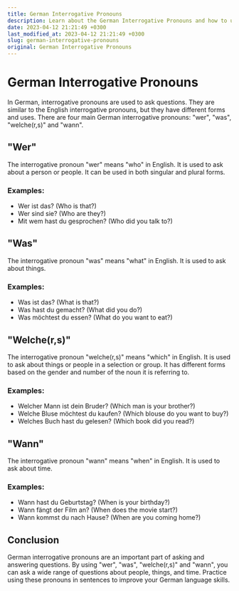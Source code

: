 ```yaml
---
title: German Interrogative Pronouns
description: Learn about the German Interrogative Pronouns and how to use them in sentences.
date: 2023-04-12 21:21:49 +0300
last_modified_at: 2023-04-12 21:21:49 +0300
slug: german-interrogative-pronouns
original: German Interrogative Pronouns
---
```

# German Interrogative Pronouns

In German, interrogative pronouns are used to ask questions. They are similar to the English interrogative pronouns, but they have different forms and uses. There are four main German interrogative pronouns: "wer", "was", "welche(r,s)" and "wann".

## "Wer"

The interrogative pronoun "wer" means "who" in English. It is used to ask about a person or people. It can be used in both singular and plural forms.

### Examples:

- Wer ist das? (Who is that?)
- Wer sind sie? (Who are they?)
- Mit wem hast du gesprochen? (Who did you talk to?)

## "Was"

The interrogative pronoun "was" means "what" in English. It is used to ask about things.

### Examples:

- Was ist das? (What is that?)
- Was hast du gemacht? (What did you do?)
- Was möchtest du essen? (What do you want to eat?)

## "Welche(r,s)"

The interrogative pronoun "welche(r,s)" means "which" in English. It is used to ask about things or people in a selection or group. It has different forms based on the gender and number of the noun it is referring to.

### Examples:

- Welcher Mann ist dein Bruder? (Which man is your brother?)
- Welche Bluse möchtest du kaufen? (Which blouse do you want to buy?)
- Welches Buch hast du gelesen? (Which book did you read?)

## "Wann"

The interrogative pronoun "wann" means "when" in English. It is used to ask about time.

### Examples:

- Wann hast du Geburtstag? (When is your birthday?)
- Wann fängt der Film an? (When does the movie start?)
- Wann kommst du nach Hause? (When are you coming home?)

## Conclusion

German interrogative pronouns are an important part of asking and answering questions. By using "wer", "was", "welche(r,s)" and "wann", you can ask a wide range of questions about people, things, and time. Practice using these pronouns in sentences to improve your German language skills.